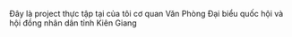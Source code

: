 Đây là project thực tập tại của tôi cơ quan Văn Phòng Đại biểu quốc hội và hội đồng nhân dân tỉnh Kiên Giang
